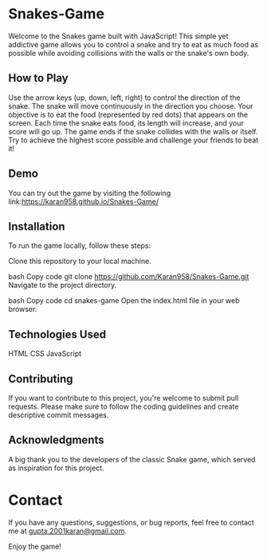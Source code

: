 # Snakes-Game
Welcome to the Snakes game built with JavaScript! This simple yet addictive game allows you to control a snake and try to eat as much food as possible while avoiding collisions with the walls or the snake's own body.

## How to Play
Use the arrow keys (up, down, left, right) to control the direction of the snake.
The snake will move continuously in the direction you choose.
Your objective is to eat the food (represented by red dots) that appears on the screen.
Each time the snake eats food, its length will increase, and your score will go up.
The game ends if the snake collides with the walls or itself.
Try to achieve the highest score possible and challenge your friends to beat it!
## Demo
You can try out the game by visiting the following link:https://karan958.github.io/Snakes-Game/

## Installation
To run the game locally, follow these steps:

Clone this repository to your local machine.

bash
Copy code
git clone https://github.com/Karan958/Snakes-Game.git
Navigate to the project directory.

bash
Copy code
cd snakes-game
Open the index.html file in your web browser.

## Technologies Used
HTML
CSS
JavaScript
## Contributing
If you want to contribute to this project, you're welcome to submit pull requests. Please make sure to follow the coding guidelines and create descriptive commit messages.

## Acknowledgments
A big thank you to the developers of the classic Snake game, which served as inspiration for this project.

# Contact
If you have any questions, suggestions, or bug reports, feel free to contact me at gupta.2001karan@gmail.com.

Enjoy the game!




